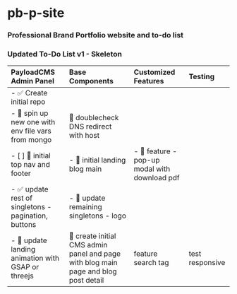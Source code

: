 # pb-p-site
### Professional Brand Portfolio website and to-do list
 
### Updated To-Do List v1 - Skeleton

| PayloadCMS Admin Panel | Base Components | Customized Features | Testing |
| :------------ | :------------------------- | :---------------------------- | :------------------ |
| - ✅ Create initial repo |
| - 🔲 spin up new one with env file vars from mongo | 🔲 doublecheck DNS redirect with host |
| - [ ] 🔲 initial top nav and footer | - 🔲 initial landing blog main |- 🔲 feature - pop-up modal with download pdf|
| - ✅ update rest of singletons - pagination, buttons | - 🔲 update remaining singletons - logo | | |
| - 🔲 update landing animation with GSAP or threejs | 🔲 create initial CMS admin panel and page with blog main page and blog post detail | feature search tag | test responsive |